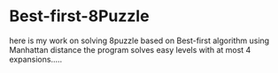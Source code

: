 # Best-first-8Puzzle
here is my work on solving 8puzzle based on Best-first algorithm using Manhattan distance the program solves easy levels with at most 4 expansions.....

